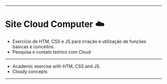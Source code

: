 ***
# Site Cloud Computer :cloud:
* Exercício de HTM, CSS e JS para criação e utilização de funções básicas e conceitos.
* Pesquisa e contato teórico com Cloud
***
 * Academic exercise with HTM, CSS and JS.
 * Cloudy concepts
***
